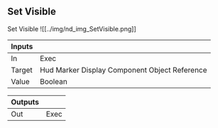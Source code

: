 ## Set Visible
Set Visible
![[../img/nd_img_SetVisible.png]]

|Inputs||
|--|--|
| In | Exec |
| Target | Hud Marker Display Component Object Reference |
| Value | Boolean |

|Outputs||
|--|--|
| Out | Exec |
